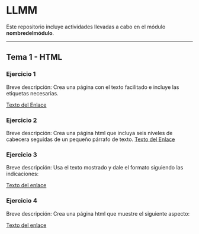 # LLMM

Este repositorio incluye actividades llevadas a cabo en el módulo **nombredelmódulo**.

---

## Tema 1 - HTML

### Ejercicio 1
Breve descripción: Crea una página con el texto facilitado e incluye las etiquetas necesarias.


[Texto del Enlace](https://github.com/adrianortaaa/LLMM/blob/main/Ejercicio1.html)

### Ejercicio 2
Breve descripción: Crea una página html que incluya seis niveles de cabecera seguidas de un pequeño párrafo de texto.
[Texto del Enlace](https://github.com/adrianortaaa/LLMM/blob/main/Ejercicio2.html)

### Ejercicio 3
Breve descripción: Usa el texto mostrado y dale el formato siguiendo las indicaciones:

[Texto del enlace](https://github.com/adrianortaaa/LLMM/blob/main/Ejercicio3.html)

### Ejercicio 4
Breve descripción: Crea una página html que muestre el siguiente aspecto:

[Texto del enlace](https://github.com/adrianortaaa/LLMM/blob/main/Ejercicio4.html)
